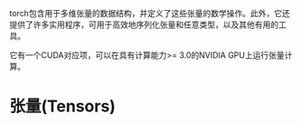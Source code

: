 torch包含用于多维张量的数据结构，并定义了这些张量的数学操作。此外，它还提供了许多实用程序，可用于高效地序列化张量和任意类型，以及其他有用的工具。

它有一个CUDA对应项，可以在具有计算能力>= 3.0的NVIDIA GPU上运行张量计算。

# 张量(Tensors)


